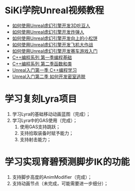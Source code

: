 # SiKi学院Unreal视频教程

- [如何使用Unreal虚幻引擎开发3D吃豆人](https://www.bilibili.com/video/av38405423)
- [如何使用Unreal虚幻引擎开发炸弹人](https://www.bilibili.com/video/av38914050)
- [如何使用Unreal虚幻引擎开发向上的小松饼](https://www.bilibili.com/video/av38912361)
- [如何使用Unreal虚幻引擎开发飞机大作战](https://www.bilibili.com/video/av38912915)
- [如何使用Unreal虚幻引擎开发赛车游戏入门](https://www.bilibili.com/video/av38911553)
- [C++编程系列 第一季编程基础](https://www.bilibili.com/video/av38404649?spm_id_from=333.788.b_636f6d6d656e74.118)
- [C++编程系列 第二季函数和类](https://www.bilibili.com/video/av38407670)
- [Unreal入门第一季 C++编程学习](https://www.bilibili.com/video/av38403219)
- [Unreal入门第二季 如何开发密室逃脱](https://www.bilibili.com/video/av38403761)

# 学习复刻Lyra项目

1. 学习Lyra的基础移动动画蓝图（完成）；
2. 学习Lyra中的GAS使用（完成）；
	1. 使用GAS支持跳跃；
	2. 支持拾取装备时赋予能力；
	3. 支持射击能力；

# 学习实现育碧预测脚步IK的功能

1. 支持脚步高度的AnimModifier（完成）；
2. 支持动画节点（未完成，可能需要进一步细分）；